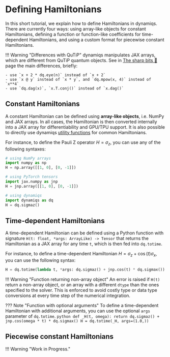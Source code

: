 # Defining Hamiltonians

In this short tutorial, we explain how to define Hamiltonians in dynamiqs. There are currently four ways: using array-like objects for constant Hamiltonians, defining a function or function-like coefficients for time-dependent Hamiltonians, and using a custom format for piecewise constant Hamiltonians.

!!! Warning "Differences with QuTiP"
    dynamiqs manipulates JAX arrays, which are different from QuTiP quantum objects. See in [The sharp bits 🔪](/getting_started/sharp-bits.html) page the main differences, briefly:

    - use `x + 2 * dq.eye(n)` instead of `x + 2`
    - use `x @ y` instead of `x * y`, and `dq.mpow(x, 4)` instead of `x**4`
    - use `dq.dag(x)`, `x.T.conj()` instead of `x.dag()`

## Constant Hamiltonians

A constant Hamiltonian can be defined using **array-like objects**, i.e. NumPy and JAX arrays. In all cases, the Hamiltonian is then converted internally into a JAX array for differentiability and GPU/TPU support. It is also possible to directly use dynamiqs [utility functions](../python_api/index.md) for common Hamiltonians.

For instance, to define the Pauli Z operator $H = \sigma_z$, you can use any of the following syntaxes:

```python
# using NumPy arrays
import numpy as np
H = np.array([[1, 0], [0, -1]])

# using PyTorch tensors
import jax.numpy as jnp
H = jnp.array([[1, 0], [0, -1]])

# using dynamiqs
import dynamiqs as dq
H = dq.sigmaz()
```

## Time-dependent Hamiltonians

A time-dependent Hamiltonian can be defined using a Python function with signature `H(t: float, *args: ArrayLike) -> Tensor` that returns the Hamiltonian as a JAX array for any time `t`, which is then fed into `dq.totime`.

For instance, to define a time-dependent Hamiltonian $H = \sigma_z + \cos(t)\sigma_x$, you can use the following syntax:

```python
H = dq.totime(lambda t, *args: dq.sigmaz() + jnp.cos(t) * dq.sigmax())
```

!!! Warning "Function returning non-array object"
    An error is raised if `H(t)` return a non-array object, or an array with a different `dtype` than the ones specified to the solver. This is enforced to avoid costly type or data type conversions at every time step of the numerical integration.

??? Note "Function with optional arguments"
    To define a time-dependent Hamiltonian with additional arguments, you can use the optional `args` parameter of `dq.totime`.
    ```python
    def _H(t, omega):
        return dq.sigmaz() + jnp.cos(omega * t) * dq.sigmax()
    H = dq.totime(_H, args=(1.0,))
    ```

## Piecewise constant Hamiltonians

!!! Warning "Work in Progress."
